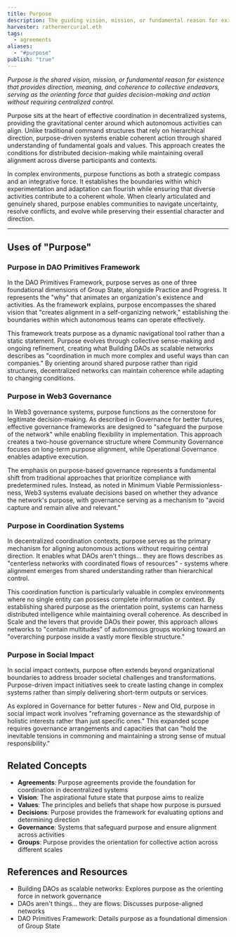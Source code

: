 ```yaml
---
title: Purpose
description: The guiding vision, mission, or fundamental reason for existence that orients collective action and decision-making in organizations and systems
harvester: rathermercurial.eth
tags:
  - agreements
aliases:
  - "#purpose"
publish: "true"
---
```


_Purpose is the shared vision, mission, or fundamental reason for existence that provides direction, meaning, and coherence to collective endeavors, serving as the orienting force that guides decision-making and action without requiring centralized control._

Purpose sits at the heart of effective coordination in decentralized systems, providing the gravitational center around which autonomous activities can align. Unlike traditional command structures that rely on hierarchical direction, purpose-driven systems enable coherent action through shared understanding of fundamental goals and values. This approach creates the conditions for distributed decision-making while maintaining overall alignment across diverse participants and contexts.

In complex environments, purpose functions as both a strategic compass and an integrative force. It establishes the boundaries within which experimentation and adaptation can flourish while ensuring that diverse activities contribute to a coherent whole. When clearly articulated and genuinely shared, purpose enables communities to navigate uncertainty, resolve conflicts, and evolve while preserving their essential character and direction.

---

## Uses of "Purpose"

### Purpose in DAO Primitives Framework

In the DAO Primitives Framework, purpose serves as one of three foundational dimensions of Group State, alongside Practice and Progress. It represents the "why" that animates an organization's existence and activities. As the framework explains, purpose encompasses the shared vision that "creates alignment in a self-organizing network," establishing the boundaries within which autonomous teams can operate effectively.

This framework treats purpose as a dynamic navigational tool rather than a static statement. Purpose evolves through collective sense-making and ongoing refinement, creating what Building DAOs as scalable networks describes as "coordination in much more complex and useful ways than can companies." By orienting around shared purpose rather than rigid structures, decentralized networks can maintain coherence while adapting to changing conditions.

### Purpose in Web3 Governance

In Web3 governance systems, purpose functions as the cornerstone for legitimate decision-making. As described in Governance for better futures, effective governance frameworks are designed to "safeguard the purpose of the network" while enabling flexibility in implementation. This approach creates a two-house governance structure where Community Governance focuses on long-term purpose alignment, while Operational Governance enables adaptive execution.

The emphasis on purpose-based governance represents a fundamental shift from traditional approaches that prioritize compliance with predetermined rules. Instead, as noted in Minimum Viable Permissionless-ness, Web3 systems evaluate decisions based on whether they advance the network's purpose, with governance serving as a mechanism to "avoid capture and remain alive and relevant."

### Purpose in Coordination Systems

In decentralized coordination contexts, purpose serves as the primary mechanism for aligning autonomous actions without requiring central direction. It enables what DAOs aren't things... they are flows describes as "centerless networks with coordinated flows of resources" - systems where alignment emerges from shared understanding rather than hierarchical control.

This coordination function is particularly valuable in complex environments where no single entity can possess complete information or context. By establishing shared purpose as the orientation point, systems can harness distributed intelligence while maintaining overall coherence. As described in Scale and the levers that provide DAOs their power, this approach allows networks to "contain multitudes" of autonomous groups working toward an "overarching purpose inside a vastly more flexible structure."

### Purpose in Social Impact

In social impact contexts, purpose often extends beyond organizational boundaries to address broader societal challenges and transformations. Purpose-driven impact initiatives seek to create lasting change in complex systems rather than simply delivering short-term outputs or services.

As explored in Governance for better futures - New and Old, purpose in social impact work involves "reframing governance as the stewardship of holistic interests rather than just specific ones." This expanded scope requires governance arrangements and capacities that can "hold the inevitable tensions in commoning and maintaining a strong sense of mutual responsibility."

## Related Concepts

- **Agreements**: Purpose agreements provide the foundation for coordination in decentralized systems
- **Vision**: The aspirational future state that purpose aims to realize
- **Values**: The principles and beliefs that shape how purpose is pursued
- **Decisions**: Purpose provides the framework for evaluating options and determining direction
- **Governance**: Systems that safeguard purpose and ensure alignment across activities
- **Groups**: Purpose provides the orientation for collective action across different scales

## References and Resources

- Building DAOs as scalable networks: Explores purpose as the orienting force in network governance
- DAOs aren't things... they are flows: Discusses purpose-aligned networks
- DAO Primitives Framework: Details purpose as a foundational dimension of Group State